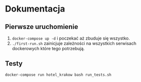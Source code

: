 # Dokumentacja

## Pierwsze uruchomienie
1. `docker-compose up -d` i poczekać aż zbuduje się wszystko.
2. `./first-run.sh` zainicjuje zależności na wszystkich serwisach dockerowych które tego potrzebują.

## Testy
`docker-compose run hotel_krakow bash run_tests.sh`
